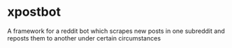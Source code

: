 # xpostbot
A framework for a reddit bot which scrapes new posts in one subreddit and reposts them to another under certain circumstances
